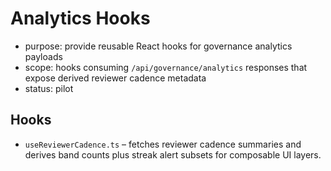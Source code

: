 # Analytics Hooks

- purpose: provide reusable React hooks for governance analytics payloads
- scope: hooks consuming `/api/governance/analytics` responses that expose derived reviewer cadence metadata
- status: pilot

## Hooks

- `useReviewerCadence.ts` – fetches reviewer cadence summaries and derives band counts plus streak alert subsets for composable UI layers.
